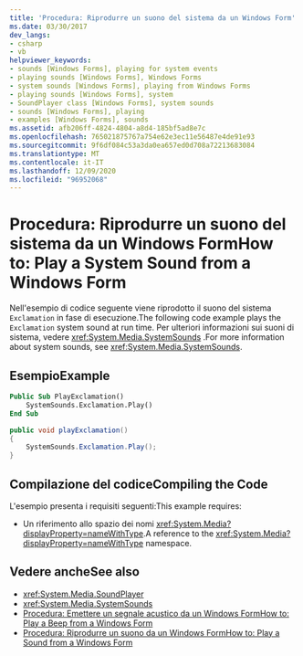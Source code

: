 ```yaml
---
title: 'Procedura: Riprodurre un suono del sistema da un Windows Form'
ms.date: 03/30/2017
dev_langs:
- csharp
- vb
helpviewer_keywords:
- sounds [Windows Forms], playing for system events
- playing sounds [Windows Forms], Windows Forms
- system sounds [Windows Forms], playing from Windows Forms
- playing sounds [Windows Forms], system
- SoundPlayer class [Windows Forms], system sounds
- sounds [Windows Forms], playing
- examples [Windows Forms], sounds
ms.assetid: afb206ff-4824-4804-a8d4-185bf5ad8e7c
ms.openlocfilehash: 765021875767a754e62e3ec11e56487e4de91e93
ms.sourcegitcommit: 9f6df084c53a3da0ea657ed0d708a72213683084
ms.translationtype: MT
ms.contentlocale: it-IT
ms.lasthandoff: 12/09/2020
ms.locfileid: "96952068"
---
```

# <a name="how-to-play-a-system-sound-from-a-windows-form"></a><span data-ttu-id="668f7-102">Procedura: Riprodurre un suono del sistema da un Windows Form</span><span class="sxs-lookup"><span data-stu-id="668f7-102">How to: Play a System Sound from a Windows Form</span></span>
<span data-ttu-id="668f7-103">Nell'esempio di codice seguente viene riprodotto il suono del sistema `Exclamation` in fase di esecuzione.</span><span class="sxs-lookup"><span data-stu-id="668f7-103">The following code example plays the `Exclamation` system sound at run time.</span></span> <span data-ttu-id="668f7-104">Per ulteriori informazioni sui suoni di sistema, vedere <xref:System.Media.SystemSounds> .</span><span class="sxs-lookup"><span data-stu-id="668f7-104">For more information about system sounds, see <xref:System.Media.SystemSounds>.</span></span>  
  
## <a name="example"></a><span data-ttu-id="668f7-105">Esempio</span><span class="sxs-lookup"><span data-stu-id="668f7-105">Example</span></span>  
  
```vb  
Public Sub PlayExclamation()  
    SystemSounds.Exclamation.Play()  
End Sub  
```  
  
```csharp  
public void playExclamation()  
{  
    SystemSounds.Exclamation.Play();  
}  
```  
  
## <a name="compiling-the-code"></a><span data-ttu-id="668f7-106">Compilazione del codice</span><span class="sxs-lookup"><span data-stu-id="668f7-106">Compiling the Code</span></span>  
 <span data-ttu-id="668f7-107">L'esempio presenta i requisiti seguenti:</span><span class="sxs-lookup"><span data-stu-id="668f7-107">This example requires:</span></span>  
  
- <span data-ttu-id="668f7-108">Un riferimento allo spazio dei nomi <xref:System.Media?displayProperty=nameWithType>.</span><span class="sxs-lookup"><span data-stu-id="668f7-108">A reference to the <xref:System.Media?displayProperty=nameWithType> namespace.</span></span>  
  
## <a name="see-also"></a><span data-ttu-id="668f7-109">Vedere anche</span><span class="sxs-lookup"><span data-stu-id="668f7-109">See also</span></span>

- <xref:System.Media.SoundPlayer>
- <xref:System.Media.SystemSounds>
- [<span data-ttu-id="668f7-110">Procedura: Emettere un segnale acustico da un Windows Form</span><span class="sxs-lookup"><span data-stu-id="668f7-110">How to: Play a Beep from a Windows Form</span></span>](how-to-play-a-beep-from-a-windows-form.md)
- [<span data-ttu-id="668f7-111">Procedura: Riprodurre un suono da un Windows Form</span><span class="sxs-lookup"><span data-stu-id="668f7-111">How to: Play a Sound from a Windows Form</span></span>](how-to-play-a-sound-from-a-windows-form.md)
